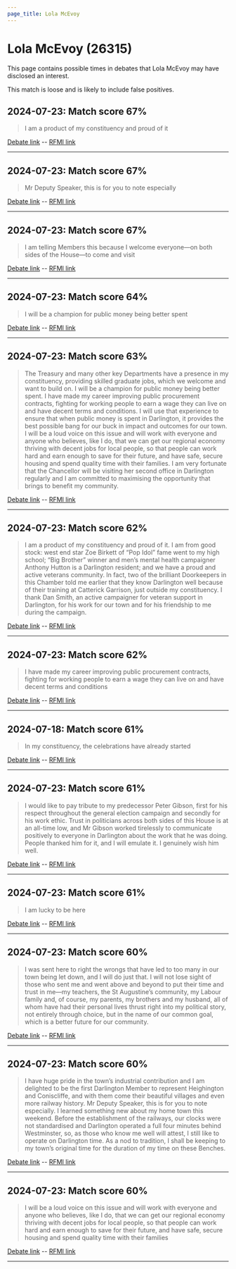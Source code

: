 ```yaml
---
page_title: Lola McEvoy
---
```


# Lola McEvoy  (26315)

This page contains possible times in debates that Lola McEvoy may have disclosed an interest.

This match is loose and is likely to include false positives. 



## 2024-07-23: Match score 67%

>I am a product of my constituency and proud of it

[Debate link](https://www.theyworkforyou.com/debates/?id=2024-07-23d.570.1)  --  [RFMI link](https://www.theyworkforyou.com/mp/26315/register)


---



## 2024-07-23: Match score 67%

>Mr Deputy Speaker, this is for you to note especially

[Debate link](https://www.theyworkforyou.com/debates/?id=2024-07-23d.570.1)  --  [RFMI link](https://www.theyworkforyou.com/mp/26315/register)


---



## 2024-07-23: Match score 67%

>I am telling Members this because I welcome everyone—on both sides of the House—to come and visit

[Debate link](https://www.theyworkforyou.com/debates/?id=2024-07-23d.570.1)  --  [RFMI link](https://www.theyworkforyou.com/mp/26315/register)


---



## 2024-07-23: Match score 64%

>I will be a champion for public money being better spent

[Debate link](https://www.theyworkforyou.com/debates/?id=2024-07-23d.570.1)  --  [RFMI link](https://www.theyworkforyou.com/mp/26315/register)


---



## 2024-07-23: Match score 63%

>The Treasury and many other key Departments have a presence in my constituency, providing skilled graduate jobs, which we welcome and want to build on. I will be a champion for public money being better spent. I have made my career improving public procurement contracts, fighting for working people to earn a wage they can live on and have decent terms and conditions. I will use that experience to ensure that when public money is spent in Darlington, it provides the best possible bang for our buck in impact and outcomes for our town. I will be a loud voice on this issue and will work with everyone and anyone who believes, like I do, that we can get our regional economy thriving with decent jobs for local people, so that people can work hard and earn enough to save for their future, and have safe, secure housing and spend quality time with their families. I am very fortunate that the Chancellor will be visiting her second office in Darlington regularly and I am committed to maximising the opportunity that brings to benefit my community.

[Debate link](https://www.theyworkforyou.com/debates/?id=2024-07-23d.570.1)  --  [RFMI link](https://www.theyworkforyou.com/mp/26315/register)


---



## 2024-07-23: Match score 62%

>I am a product of my constituency and proud of it. I am from good stock: west end star Zoe Birkett of “Pop Idol” fame went to my high school; “Big Brother” winner and men’s mental health campaigner Anthony Hutton is a Darlington resident; and we have a proud and active veterans community. In fact, two of the brilliant Doorkeepers in this Chamber told me earlier that they know Darlington well because of their training at Catterick Garrison, just outside my constituency. I thank Dan Smith, an active campaigner for veteran support in Darlington, for his work for our town and for his friendship to me during the campaign.

[Debate link](https://www.theyworkforyou.com/debates/?id=2024-07-23d.570.1)  --  [RFMI link](https://www.theyworkforyou.com/mp/26315/register)


---



## 2024-07-23: Match score 62%

>I have made my career improving public procurement contracts, fighting for working people to earn a wage they can live on and have decent terms and conditions

[Debate link](https://www.theyworkforyou.com/debates/?id=2024-07-23d.570.1)  --  [RFMI link](https://www.theyworkforyou.com/mp/26315/register)


---



## 2024-07-18: Match score 61%

>In my constituency, the celebrations have already started

[Debate link](https://www.theyworkforyou.com/debates/?id=2024-07-18f.170.4)  --  [RFMI link](https://www.theyworkforyou.com/mp/26315/register)


---



## 2024-07-23: Match score 61%

>I would like to pay tribute to my predecessor Peter Gibson, first for his respect throughout the general election campaign and secondly for his work ethic. Trust in politicians across both sides of this House is at  an all-time low, and Mr Gibson worked tirelessly to communicate positively to everyone in Darlington about the work that he was doing. People thanked him for it, and I will emulate it. I genuinely wish him well.

[Debate link](https://www.theyworkforyou.com/debates/?id=2024-07-23d.570.1)  --  [RFMI link](https://www.theyworkforyou.com/mp/26315/register)


---



## 2024-07-23: Match score 61%

>I am lucky to be here

[Debate link](https://www.theyworkforyou.com/debates/?id=2024-07-23d.570.1)  --  [RFMI link](https://www.theyworkforyou.com/mp/26315/register)


---



## 2024-07-23: Match score 60%

>I was sent here to right the wrongs that have led to too many in our town being let down, and I will do just that. I will not lose sight of those who sent me and went above and beyond to put their time and trust in me—my teachers, the St Augustine’s community, my Labour family and, of course, my parents, my brothers and my husband, all of whom have had their personal lives thrust right into my political story, not entirely through choice, but in the name of our common goal, which is a better future for our community.

[Debate link](https://www.theyworkforyou.com/debates/?id=2024-07-23d.570.1)  --  [RFMI link](https://www.theyworkforyou.com/mp/26315/register)


---



## 2024-07-23: Match score 60%

>I have huge pride in the town’s industrial contribution and I am delighted to be the first Darlington Member to represent Heighington and Coniscliffe, and with them come their beautiful villages and even more railway history. Mr Deputy Speaker, this is for you to note especially. I learned something new about my home town this weekend. Before the establishment of the railways, our clocks were not standardised and Darlington operated a full four minutes behind Westminster, so, as those who know me well will attest, I still like to operate on Darlington time. As a nod to tradition, I shall be keeping to my town’s original time for the duration of my time on these Benches.

[Debate link](https://www.theyworkforyou.com/debates/?id=2024-07-23d.570.1)  --  [RFMI link](https://www.theyworkforyou.com/mp/26315/register)


---



## 2024-07-23: Match score 60%

>I will be a loud voice on this issue and will work with everyone and anyone who believes, like I do, that we can get our regional economy thriving with decent jobs for local people, so that people can work hard and earn enough to save for their future, and have safe, secure housing and spend quality time with their families

[Debate link](https://www.theyworkforyou.com/debates/?id=2024-07-23d.570.1)  --  [RFMI link](https://www.theyworkforyou.com/mp/26315/register)


---


